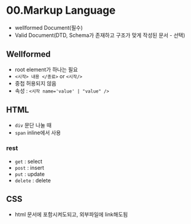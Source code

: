 # 00.Markup Language

- wellformed Document(필수)
- Valid Document(DTD, Schema가 존재하고 구조가 맞게 작성된 문서 - 선택)

## Wellformed

- root element가 하나는 필요
- `<시작> 내용 </종료>` or `<시작/>`
- 중첩 허용되지 않음
- 속성 : `<시작 name='value' | "value" />`



## HTML

- `div` 문단 나눌 때
- `span` inline에서 사용

### rest

- `get` : select
- `post` : insert
- `put` : update
- `delete` : delete

## CSS

- html 문서에 포함시켜도되고, 외부파일에 link해도됨